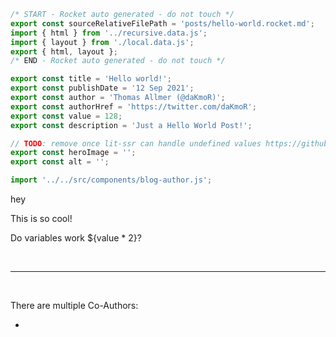 ```js server
/* START - Rocket auto generated - do not touch */
export const sourceRelativeFilePath = 'posts/hello-world.rocket.md';
import { html } from '../recursive.data.js';
import { layout } from './local.data.js';
export { html, layout };
/* END - Rocket auto generated - do not touch */

export const title = 'Hello world!';
export const publishDate = '12 Sep 2021';
export const author = 'Thomas Allmer (@daKmoR)';
export const authorHref = 'https://twitter.com/daKmoR';
export const value = 128;
export const description = 'Just a Hello World Post!';

// TODO: remove once lit-ssr can handle undefined values https://github.com/lit/lit/issues/2572
export const heroImage = '';
export const alt = '';

import '../../src/components/blog-author.js';
```

hey

This is so cool!

Do variables work ${value \* 2}?

<br>

---

<br>

There are multiple Co-Authors:

- <blog-author name="Another Author" href="https://twitter.com/daKmoR"></blog-author>
